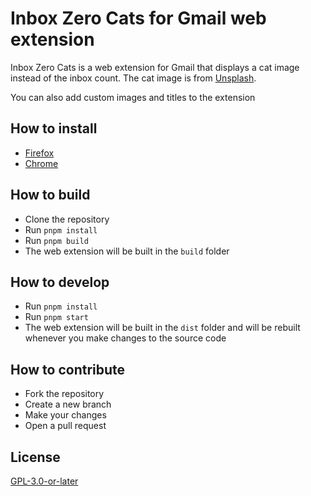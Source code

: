 # Inbox Zero Cats for Gmail web extension

Inbox Zero Cats is a web extension for Gmail that displays a cat image instead of the inbox count. The cat image is from [Unsplash](https://unsplash.com/).

You can also add custom images and titles to the extension

## How to install

- [Firefox](https://addons.mozilla.org/en-US/firefox/addon/inbox-zero-cats-for-gmail/)
- [Chrome](https://chrome.google.com/webstore/detail/inbox-zero-cats-for-gmail/kmigepmnbndfglbihecpfkickaibhpln)

## How to build

- Clone the repository
- Run `pnpm install`
- Run `pnpm build`
- The web extension will be built in the `build` folder

## How to develop

- Run `pnpm install`
- Run `pnpm start`
- The web extension will be built in the `dist` folder and will be rebuilt whenever you make changes to the source code

## How to contribute

- Fork the repository
- Create a new branch
- Make your changes
- Open a pull request

## License

[GPL-3.0-or-later](LICENSE)
